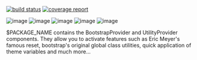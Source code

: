 [![build status]($CI_PROJECT_URL/badges/v$PACKAGE_VERSION/build.svg)]($CI_PROJECT_URL/commits/v$PACKAGE_VERSION)
[![coverage report]($CI_PROJECT_URL/badges/v$PACKAGE_VERSION/coverage.svg)]($CI_PROJECT_URL/commits/v$PACKAGE_VERSION)

![image](https://img.shields.io/badge/version-$PACKAGE_VERSION-green.svg)
![image](https://img.shields.io/badge/node-$NODE_VERSION-brightgreen.svg)
![image](https://img.shields.io/badge/npm-$NPM_VERSION-red.svg)
![image](https://img.shields.io/badge/PRs-welcome-brightgreen.svg)
![image]($IMG_SHIELD_PUBLISHING)

$PACKAGE_NAME contains the BootstrapProvider and UtilityProvider components. They allow you to activate features such as Eric Meyer's famous reset, bootstrap's original global class utilities, quick application of theme variables and much more...
